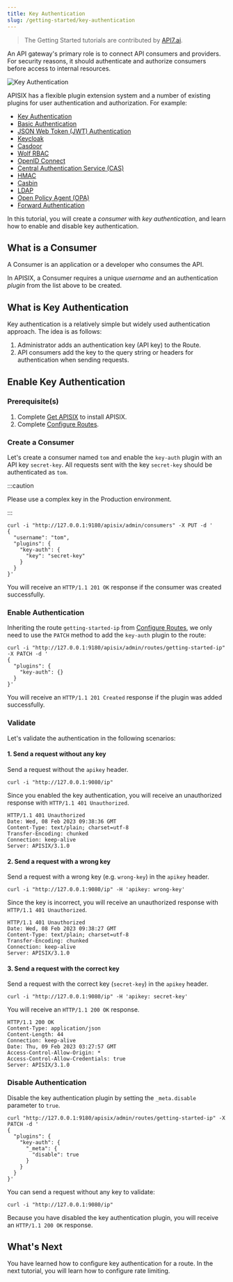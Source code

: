 ```yaml
---
title: Key Authentication
slug: /getting-started/key-authentication
---
```


<head>
  <link rel="canonical" href="https://docs.api7.ai/apisix/getting-started/key-authentication" />
</head>

> The Getting Started tutorials are contributed by [API7.ai](https://api7.ai/).

An API gateway's primary role is to connect API consumers and providers. For security reasons, it should authenticate and authorize consumers before access to internal resources.

![Key Authentication](https://static.apiseven.com/uploads/2023/02/08/8mRaK3v1_consumer.png)

APISIX has a flexible plugin extension system and a number of existing plugins for user authentication and authorization. For example:

- [Key Authentication](https://apisix.apache.org/docs/apisix/plugins/key-auth/)
- [Basic Authentication](https://apisix.apache.org/docs/apisix/plugins/basic-auth/)
- [JSON Web Token (JWT) Authentication](https://apisix.apache.org/docs/apisix/plugins/jwt-auth/)
- [Keycloak](https://apisix.apache.org/docs/apisix/plugins/authz-keycloak/)
- [Casdoor](https://apisix.apache.org/docs/apisix/plugins/authz-casdoor/)
- [Wolf RBAC](https://apisix.apache.org/docs/apisix/plugins/wolf-rbac/)
- [OpenID Connect](https://apisix.apache.org/docs/apisix/plugins/openid-connect/)
- [Central Authentication Service (CAS)](https://apisix.apache.org/docs/apisix/plugins/cas-auth/)
- [HMAC](https://apisix.apache.org/docs/apisix/plugins/hmac-auth/)
- [Casbin](https://apisix.apache.org/docs/apisix/plugins/authz-casbin/)
- [LDAP](https://apisix.apache.org/docs/apisix/plugins/ldap-auth/)
- [Open Policy Agent (OPA)](https://apisix.apache.org/docs/apisix/plugins/opa/)
- [Forward Authentication](https://apisix.apache.org/docs/apisix/plugins/forward-auth/)

In this tutorial, you will create a _consumer_ with _key authentication_, and learn how to enable and disable key authentication.

## What is a Consumer

A Consumer is an application or a developer who consumes the API.

In APISIX, a Consumer requires a unique _username_ and an authentication _plugin_ from the list above to be created.

## What is Key Authentication

Key authentication is a relatively simple but widely used authentication approach. The idea is as follows:

1. Administrator adds an authentication key (API key) to the Route.
2. API consumers add the key to the query string or headers for authentication when sending requests.

## Enable Key Authentication

### Prerequisite(s)

1. Complete [Get APISIX](./README.md) to install APISIX.
2. Complete [Configure Routes](./configure-routes.md#what-is-a-route).

### Create a Consumer

Let's create a consumer named `tom` and enable the `key-auth` plugin with an API key `secret-key`. All requests sent with the key `secret-key` should be authenticated as `tom`.

:::caution

Please use a complex key in the Production environment.

:::

```shell
curl -i "http://127.0.0.1:9180/apisix/admin/consumers" -X PUT -d '
{
  "username": "tom",
  "plugins": {
    "key-auth": {
      "key": "secret-key"
    }
  }
}'
```

You will receive an `HTTP/1.1 201 OK` response if the consumer was created successfully.

### Enable Authentication

Inheriting the route `getting-started-ip` from [Configure Routes](./configure-routes.md), we only need to use the `PATCH` method to add the `key-auth` plugin to the route:

```shell
curl -i "http://127.0.0.1:9180/apisix/admin/routes/getting-started-ip" -X PATCH -d '
{
  "plugins": {
    "key-auth": {}
  }
}'
```

You will receive an `HTTP/1.1 201 Created` response if the plugin was added successfully.

### Validate

Let's validate the authentication in the following scenarios:

#### 1. Send a request without any key

Send a request without the `apikey` header.

```shell
curl -i "http://127.0.0.1:9080/ip"
```

Since you enabled the key authentication, you will receive an unauthorized response with `HTTP/1.1 401 Unauthorized`.

```text
HTTP/1.1 401 Unauthorized
Date: Wed, 08 Feb 2023 09:38:36 GMT
Content-Type: text/plain; charset=utf-8
Transfer-Encoding: chunked
Connection: keep-alive
Server: APISIX/3.1.0
```

#### 2. Send a request with a wrong key

Send a request with a wrong key (e.g. `wrong-key`) in the `apikey` header.

```shell
curl -i "http://127.0.0.1:9080/ip" -H 'apikey: wrong-key'
```

Since the key is incorrect, you will receive an unauthorized response with `HTTP/1.1 401 Unauthorized`.

```text
HTTP/1.1 401 Unauthorized
Date: Wed, 08 Feb 2023 09:38:27 GMT
Content-Type: text/plain; charset=utf-8
Transfer-Encoding: chunked
Connection: keep-alive
Server: APISIX/3.1.0
```

#### 3. Send a request with the correct key

Send a request with the correct key (`secret-key`) in the `apikey` header.

```shell
curl -i "http://127.0.0.1:9080/ip" -H 'apikey: secret-key'
```

You will receive an `HTTP/1.1 200 OK` response.

```text
HTTP/1.1 200 OK
Content-Type: application/json
Content-Length: 44
Connection: keep-alive
Date: Thu, 09 Feb 2023 03:27:57 GMT
Access-Control-Allow-Origin: *
Access-Control-Allow-Credentials: true
Server: APISIX/3.1.0
```

### Disable Authentication

Disable the key authentication plugin by setting the `_meta.disable` parameter to `true`.

```shell
curl "http://127.0.0.1:9180/apisix/admin/routes/getting-started-ip" -X PATCH -d '
{
  "plugins": {
    "key-auth": {
      "_meta": {
        "disable": true
      }
    }
  }
}'
```

You can send a request without any key to validate:

```shell
curl -i "http://127.0.0.1:9080/ip"
```

Because you have disabled the key authentication plugin, you will receive an `HTTP/1.1 200 OK` response.

## What's Next

You have learned how to configure key authentication for a route. In the next tutorial, you will learn how to configure rate limiting.
